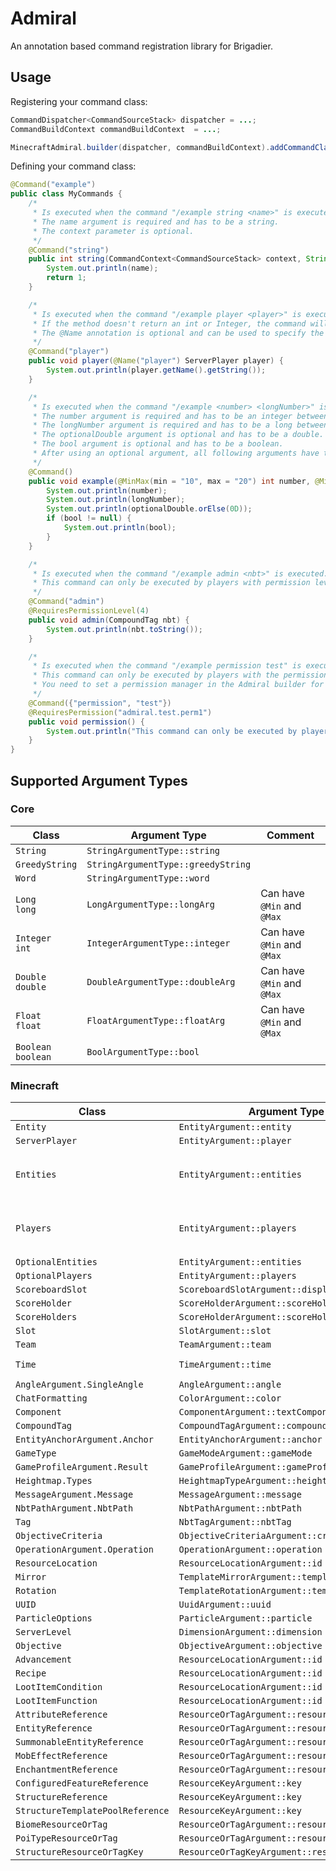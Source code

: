 # Admiral

An annotation based command registration library for Brigadier.

## Usage

Registering your command class:
``` java
CommandDispatcher<CommandSourceStack> dispatcher = ...;
CommandBuildContext commandBuildContext  = ...;

MinecraftAdmiral.builder(dispatcher, commandBuildContext).addCommandClasses(MyCommands.class).build();
```

Defining your command class:
``` java
@Command("example")
public class MyCommands {
    /*
     * Is executed when the command "/example string <name>" is executed.
     * The name argument is required and has to be a string.
     * The context parameter is optional.
     */
    @Command("string")
    public int string(CommandContext<CommandSourceStack> context, String name) throws CommandSyntaxException {
        System.out.println(name);
        return 1;
    }

    /*
     * Is executed when the command "/example player <player>" is executed.
     * If the method doesn't return an int or Integer, the command will return 1 by default if executed successfully.
     * The @Name annotation is optional and can be used to specify the name of the argument. Defaults to "arg0", "arg1", ...
     */
    @Command("player")
    public void player(@Name("player") ServerPlayer player) {
        System.out.println(player.getName().getString());
    }

    /*
     * Is executed when the command "/example <number> <longNumber>" is executed.
     * The number argument is required and has to be an integer between 10 and 20.
     * The longNumber argument is required and has to be a long between 0 and Long.MAX_VALUE.
     * The optionalDouble argument is optional and has to be a double.
     * The bool argument is optional and has to be a boolean.
     * After using an optional argument, all following arguments have to be optional as well.
     */
    @Command()
    public void example(@MinMax(min = "10", max = "20") int number, @Min("0") long longNumber, Optional<Double> optionalDouble, @OptionalArgument Boolean bool) {
        System.out.println(number);
        System.out.println(longNumber);
        System.out.println(optionalDouble.orElse(0D));
        if (bool != null) {
            System.out.println(bool);
        }
    }

    /*
     * Is executed when the command "/example admin <nbt>" is executed.
     * This command can only be executed by players with permission level 4 (OPs).
     */
    @Command("admin")
    @RequiresPermissionLevel(4)
    public void admin(CompoundTag nbt) {
        System.out.println(nbt.toString());
    }

    /*
     * Is executed when the command "/example permission test" is executed.
     * This command can only be executed by players with the permission node "admiral.test.perm1".
     * You need to set a permission manager in the Admiral builder for this to work.
     */
    @Command({"permission", "test"})
    @RequiresPermission("admiral.test.perm1")
    public void permission() {
        System.out.println("This command can only be executed by players with the permission 'admiral.test.perm1'");
    }
}
```


## Supported Argument Types

### Core

| Class                     | Argument Type                      | Comment                    |
|---------------------------|------------------------------------|----------------------------|
| `String`                  | `StringArgumentType::string`       |                            |
| `GreedyString`            | `StringArgumentType::greedyString` |                            |
| `Word`                    | `StringArgumentType::word`         |                            |
| `Long` <br/> `long`       | `LongArgumentType::longArg`        | Can have `@Min` and `@Max` |
| `Integer` <br/> `int`     | `IntegerArgumentType::integer`     | Can have `@Min` and `@Max` |
| `Double` <br/> `double`   | `DoubleArgumentType::doubleArg`    | Can have `@Min` and `@Max` |
| `Float` <br/> `float`     | `FloatArgumentType::floatArg`      | Can have `@Min` and `@Max` |
| `Boolean` <br/> `boolean` | `BoolArgumentType::bool`           |                            |

### Minecraft

| Class                            | Argument Type                                | Comment                      |
|----------------------------------|----------------------------------------------|------------------------------|
| `Entity`                         | `EntityArgument::entity`                     |                              |
| `ServerPlayer`                   | `EntityArgument::player`                     |                              |
| `Entities`                       | `EntityArgument::entities`                   | Fails if no entity was found |
| `Players`                        | `EntityArgument::players`                    | Fails if no player was found |
| `OptionalEntities`               | `EntityArgument::entities`                   |                              |
| `OptionalPlayers`                | `EntityArgument::players`                    |                              |
| `ScoreboardSlot`                 | `ScoreboardSlotArgument::displaySlot`        |                              |
| `ScoreHolder`                    | `ScoreHolderArgument::scoreHolder`           |                              |
| `ScoreHolders`                   | `ScoreHolderArgument::scoreHolders`          |                              |
| `Slot`                           | `SlotArgument::slot`                         |                              |
| `Team`                           | `TeamArgument::team`                         |                              |
| `Time`                           | `TimeArgument::time`                         | Can have `@Min`              |
| `AngleArgument.SingleAngle`      | `AngleArgument::angle`                       |                              |
| `ChatFormatting`                 | `ColorArgument::color`                       |                              |
| `Component`                      | `ComponentArgument::textComponent`           |                              |
| `CompoundTag`                    | `CompoundTagArgument::compoundTag`           |                              |
| `EntityAnchorArgument.Anchor`    | `EntityAnchorArgument::anchor`               |                              |
| `GameType`                       | `GameModeArgument::gameMode`                 |                              |
| `GameProfileArgument.Result`     | `GameProfileArgument::gameProfile`           |                              |
| `Heightmap.Types`                | `HeightmapTypeArgument::heightmap`           |                              |
| `MessageArgument.Message`        | `MessageArgument::message`                   |                              |
| `NbtPathArgument.NbtPath`        | `NbtPathArgument::nbtPath`                   |                              |
| `Tag`                            | `NbtTagArgument::nbtTag`                     |                              |
| `ObjectiveCriteria`              | `ObjectiveCriteriaArgument::criteria`        |                              |
| `OperationArgument.Operation`    | `OperationArgument::operation`               |                              |
| `ResourceLocation`               | `ResourceLocationArgument::id`               |                              |
| `Mirror`                         | `TemplateMirrorArgument::templateMirror`     |                              |
| `Rotation`                       | `TemplateRotationArgument::templateRotation` |                              |
| `UUID`                           | `UuidArgument::uuid`                         |                              |
| `ParticleOptions`                | `ParticleArgument::particle`                 |                              |
| `ServerLevel`                    | `DimensionArgument::dimension`               |                              |
| `Objective`                      | `ObjectiveArgument::objective`               |                              |
| `Advancement`                    | `ResourceLocationArgument::id`               |                              |
| `Recipe`                         | `ResourceLocationArgument::id`               |                              |
| `LootItemCondition`              | `ResourceLocationArgument::id`               |                              |
| `LootItemFunction`               | `ResourceLocationArgument::id`               |                              |
| `AttributeReference`             | `ResourceOrTagArgument::resourceOrTag`       |                              |
| `EntityReference`                | `ResourceOrTagArgument::resourceOrTag`       |                              |
| `SummonableEntityReference`      | `ResourceOrTagArgument::resourceOrTag`       |                              |
| `MobEffectReference`             | `ResourceOrTagArgument::resourceOrTag`       |                              |
| `EnchantmentReference`           | `ResourceOrTagArgument::resourceOrTag`       |                              |
| `ConfiguredFeatureReference`     | `ResourceKeyArgument::key`                   |                              |
| `StructureReference`             | `ResourceKeyArgument::key`                   |                              |
| `StructureTemplatePoolReference` | `ResourceKeyArgument::key`                   |                              |
| `BiomeResourceOrTag`             | `ResourceOrTagArgument::resourceOrTag`       |                              |
| `PoiTypeResourceOrTag`           | `ResourceOrTagArgument::resourceOrTag`       |                              |
| `StructureResourceOrTagKey`      | `ResourceOrTagKeyArgument::resourceOrTagKey` |                              |

